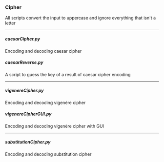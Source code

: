 ### Cipher
All scripts convert the input to uppercase and ignore everything that isn't a letter
<hr>

##### caesarCipher.py
Encoding and decoding caesar cipher
#####  caesarReverse.py
A script to guess the key of a result of caesar cipher encoding
<hr>

##### vigenereCipher.py
Encoding and decoding vigenère cipher
##### vigenereCipherGUI.py
Encoding and decoding vigenère cipher with GUI
<hr>

##### substitutionCipher.py
Encoding and decoding substitution cipher
